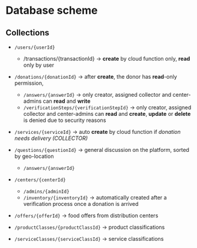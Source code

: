 # Database scheme


## Collections

- `/users/{userId}`
    - /transactions/{transactionId} -> **create** by cloud function only, **read** only by user

- `/donations/{donationId}` -> after **create**, the donor has **read**-only permission, 
    - `/answers/{answerId}` -> only creator, assigned collector and center-admins can **read** and **write**
    - `/verificationSteps/{verificationStepId}` -> only creator, assigned collector and center-admins can **read** and **create**, **update** or **delete** is denied due to security reasons

- `/services/{serviceId}` -> auto **create** by cloud function if *donation needs delivery (COLLECTOR)*

- `/questions/{questionId}` -> general discussion on the platform, sorted by geo-location
    - `/answers/{answerId}`

- `/centers/{centerId}` 
    - `/admins/{adminId}`
    - `/inventory/{inventoryId}` -> automatically created after a verification process once a donation is arrived

- `/offers/{offerId}` -> food offers from distribution centers

- `/productClasses/{productClassId}` -> product classifications

- `/serviceClasses/{serviceClassId}` -> service classifications
